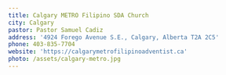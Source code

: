 ```yaml
---
title: Calgary METRO Filipino SDA Church
city: Calgary
pastor: Pastor Samuel Cadiz
address: '4924 Forego Avenue S.E., Calgary, Alberta T2A 2C5'
phone: 403-835-7704
website: 'https://calgarymetrofilipinoadventist.ca'
photo: /assets/calgary-metro.jpg
---
```


